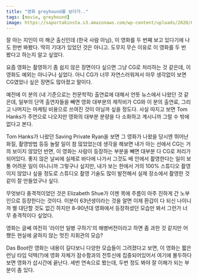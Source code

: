 ```yaml
---
title: "영화 greyhound를 보다가.."
tags: [movie, greyhound]
image: https://saportakinsta.s3.amazonaws.com/wp-content/uploads/2020/07/apple-tv-greyhound.jpg
---
```


잘 아는 지인이 미 해군 출신인데 (한국 사람 아님), 이 영화를 두 번째 보고 있다기에 나도 한번 봐봤다. 딱히 기대가 있었던 것은 아니고. 도무지 무슨 이유로 이 영화를 두 번 봤다고 하는지 알고 싶었다. 

요즘 영화는 촬영하기 좀 쉽지 않은 장면이다 싶으면 그냥 CG로 처리하는 것 같은데, 이 영화도 예외는 아니구나 싶었다. 아니 CG가 너무 자연스러워져서 아무 생각없이 보면 CG였었나 싶은 장면도 많아졌고 말이다. 

예전에 이 분의 (내 기준으로는 천문학적) 출연료에 대해서 언뜻 뉴스에서 나왔던 것 같은데, 일부의 단역 출연자들을 빼면 영화 대부분의 제작비가 CG와 이 분의 출연료, 그리고 나머지는 마케팅 비용으로 쓰여진 것이 아닐까 싶을 정도다. 사실 따지고 보면 Tom Hanks가 주연으로 나오지만 영화의 대부분 분량을 다 소화하고 계시니까 그럴 수 밖에 없다고 본다.

Tom Hanks가 나왔던 Saving Private Ryan을 보면 그 영화가 나왔을 당시엔 뛰어난 화질, 촬영방법 등등 놀랄 일이 참 많았었는데 생각을 해보면 내가 아는 선에서 CG는 거의 보이지 않았던 반면, 이 영화는 사람이 등장하는 부분을 빼면 대부분 다 CG로 처리가 되어있다. 좋지 않은 날씨에 실제로 바다에 나가서 그것도 배 안에서 촬영한다는 일이 보통 어려운 일이 아니니까 그렇구나 싶지만, 내가 보는 한에서 거의 100% 스튜디오 촬영이지 않았나 싶을 정도로 스튜디오 촬영 기술도 많이 발전해서 실제 장소에서 촬영한 것 같이 잘 만들었구나 싶다.

무엇보다 충격적이었던 것은 Elizabeth Shue가 이젠 목에 주름이 아주 진하게 간 노부인으로 등장한다는 것이다. 이분이 63년생이라는 것을 알면 이제 환갑이 다 되신 나이니까 별 대단할 것도 없긴 하지만 8-90년대 영화에서 등장하셨던 모습만 봐서 그런가 너무 충격적이다 싶었다. 

영화는 글쎄 여전히 '라이언 일병 구하기'의 해병버전이라고 하면 좀 과한 것 같지만 어쨌든 현실에 굴하지 않는 멋진 지휘관의 모습? 

Das Boot란 영화는 내용이 길다보니 다양한 모습들이 그려졌다고 보면, 이 영화는 짧은 런닝 타임 덕택(?)에 영화 자체가 잠수함과의 전투신에 집중되어있어서 여기에 몰두하다보면 영화가 삽시간에 끝난다. 세번 연속으로 봤는데, 두번 정도 봐야 잘 이해가 되는 부분이 좀 있다.  